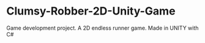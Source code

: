 # Clumsy-Robber-2D-Unity-Game
Game development project. A 2D endless runner game. Made in UNITY with C#
